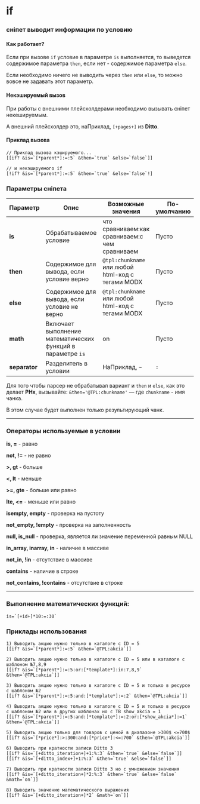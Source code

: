 # if

### сніпет выводит информации по условию

#### Как работает?

Если при вызове `if` условие в параметре `is` выполняется, то выведется содержимое параметра `then`, если нет - содержимое параметра `else`.

Если необходимо ничего не выводить через `then` или `else`, то можно вовсе не задавать этот параметр.

#### Некэшируемый вызов

При работы с внешними плейсхолдерами необходимо вызывать сніпет некешируемым.

А внешний плейсхолдер это, наПриклад, `[+pages+]` из **Ditto**.

#### Приклад вызова

```
// Приклад вызова кэшируемого...
[[if? &is=`[*parent*]:=:5` &then=`true` &else=`false`]]

// и некэшируемого if
[!if? &is=`[*parent*]:=:5` &then=`true` &else=`false`!]
```


### Параметры сніпета

Параметр|Опис|Возможные значения|По-умолчанию
--------|--------|------------------|------------
**is**|Обрабатываемое условие|что сравниваем:как сравниваем:с чем сравниваем|Пусто
**then**|Содержимое для вывода, если условие верно|`@tpl:chunkname` или любой html-код с тегами MODX|Пусто
**else**|Содержимое для вывода, если условие не верно|`@tpl:chunkname` или любой html-код с тегами MODX|Пусто
**math**|Включает выполнение математических функций в параметре `is`|on|Пусто
**separator**|Разделитель в условии|НаПриклад, `~`| `:` 

Для того чтобы парсер не обрабатывал вариант и `then` и `else`, как это делает **PHx**, вызывайте: `&then='@TPL:chunkname'` — где `chunkname` - имя чанка.

В этом случае будет выполнен только результирующий чанк.

***

### Операторы используемые в условии

**is, =** - равно

**not, !=** - не равно

**>, gt** - больше

**<, lt** - меньше

**>=, gte** - больше или равно

**lte, <=** - меньше или равно

**isempty, empty** - проверка на пустоту

**not_empty, !empty** - проверка на заполненность

**null, is_null** - проверка, является ли значение переменной равным NULL

**in_array, inarray, in** - наличие в массиве

**not_in, !in** - отсутствие в массиве

**contains** - наличие в строке

**not_contains, !contains** - отсутствие в строке

***

### Выполнение математических функций:

	is=`[+id+]*10:=:30`


### Приклады использования

	1) Выводить акцию нужно только в каталоге с ID = 5
	[[if? &is=`[*parent*]:=:5` &then=`@TPL:akcia`]]

	2) Выводить акцию нужно только в каталоге с ID = 5 или в каталоге с шаблоном №7,8,9
	[[if? &is=`[*parent*]:=:5:or:[*template*]:in:7,8,9` &then=`@TPL:akcia`]]

	3) Выводить акцию нужно только в каталоге с ID = 5 и только в ресурсе с шаблоном №2
	[[if? &is=`[*parent*]:=:5:and:[*template*]:=:2` &then=`@TPL:akcia`]]

	4) Выводить акцию нужно только в каталоге с ID = 5 и только в ресурсе с шаблоном №2 или в других шаблонах но с ТВ show_akcia = 1
	[[if? &is=`[*parent*]:=:5:and:[*template*]:=:2:or:[*show_akcia*]:=1` &then=`@TPL:akcia`]]

	5) Выводить акцию только для товаров с ценой в диапазоне >300$ <=700$
	[[if? &is=`[*price*]:>:300:and:[*price*]:<=:700` &then=`@TPL:akcia`]]

	6) Выводить при кратности записи Ditto 3
	[[if? &is=`[+ditto_iteration+]+1:%:3` &then=`true` &else=`false`]]
	[[if? &is=`[+ditto_index+]+1:%:3` &then=`true` &else=`false`]]

	7) Выводить при кратности записи Ditto 3 но с умножением значения
	[[if? &is=`[+ditto_iteration+]*2:%:3` &then=`true` &else=`false` &math=`on`]]

	8) Выводить значение математического выражения
	[[if? &is=`[+ditto_iteration+]*2` &math=`on`]]
